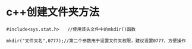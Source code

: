 # c++创建文件夹方法

``` 
#include<sys.stat.h>   //使用该头文件中的mkdir()函数

mkdir("文件夹名",0777);//第二个参数用于设置文件夹权限，建议设置0777，方便操作


```